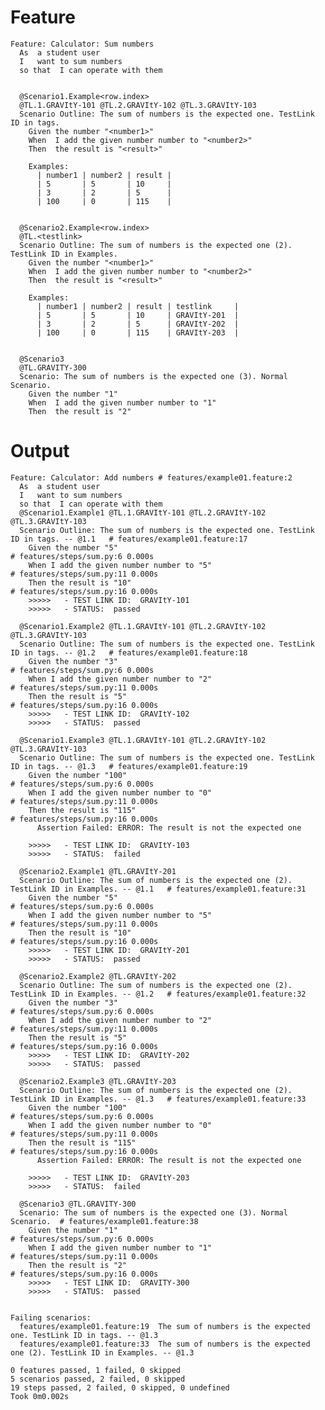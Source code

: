 Feature
======


    Feature: Calculator: Sum numbers
      As  a student user
      I   want to sum numbers
      so that  I can operate with them
    
    
      @Scenario1.Example<row.index>
      @TL.1.GRAVItY-101 @TL.2.GRAVItY-102 @TL.3.GRAVItY-103
      Scenario Outline: The sum of numbers is the expected one. TestLink ID in tags.
        Given the number "<number1>"
        When  I add the given number number to "<number2>"
        Then  the result is "<result>"
    
        Examples:
          | number1 | number2 | result |
          | 5       | 5       | 10     |
          | 3       | 2       | 5      |
          | 100     | 0       | 115    |
    
    
      @Scenario2.Example<row.index>
      @TL.<testlink>
      Scenario Outline: The sum of numbers is the expected one (2). TestLink ID in Examples.
        Given the number "<number1>"
        When  I add the given number number to "<number2>"
        Then  the result is "<result>"
    
        Examples:
          | number1 | number2 | result | testlink     |
          | 5       | 5       | 10     | GRAVItY-201  |
          | 3       | 2       | 5      | GRAVItY-202  |
          | 100     | 0       | 115    | GRAVItY-203  |
    
    
      @Scenario3
      @TL.GRAVITY-300
      Scenario: The sum of numbers is the expected one (3). Normal Scenario.
        Given the number "1"
        When  I add the given number number to "1"
        Then  the result is "2"



Output
======


    Feature: Calculator: Add numbers # features/example01.feature:2
      As  a student user
      I   want to sum numbers
      so that  I can operate with them
      @Scenario1.Example1 @TL.1.GRAVItY-101 @TL.2.GRAVItY-102 @TL.3.GRAVItY-103
      Scenario Outline: The sum of numbers is the expected one. TestLink ID in tags. -- @1.1   # features/example01.feature:17
        Given the number "5"                                                                   # features/steps/sum.py:6 0.000s
        When I add the given number number to "5"                                              # features/steps/sum.py:11 0.000s
        Then the result is "10"                                                                # features/steps/sum.py:16 0.000s
        >>>>>   - TEST LINK ID:  GRAVItY-101
        >>>>>   - STATUS:  passed
    
      @Scenario1.Example2 @TL.1.GRAVItY-101 @TL.2.GRAVItY-102 @TL.3.GRAVItY-103
      Scenario Outline: The sum of numbers is the expected one. TestLink ID in tags. -- @1.2   # features/example01.feature:18
        Given the number "3"                                                                   # features/steps/sum.py:6 0.000s
        When I add the given number number to "2"                                              # features/steps/sum.py:11 0.000s
        Then the result is "5"                                                                 # features/steps/sum.py:16 0.000s
        >>>>>   - TEST LINK ID:  GRAVItY-102
        >>>>>   - STATUS:  passed
    
      @Scenario1.Example3 @TL.1.GRAVItY-101 @TL.2.GRAVItY-102 @TL.3.GRAVItY-103
      Scenario Outline: The sum of numbers is the expected one. TestLink ID in tags. -- @1.3   # features/example01.feature:19
        Given the number "100"                                                                 # features/steps/sum.py:6 0.000s
        When I add the given number number to "0"                                              # features/steps/sum.py:11 0.000s
        Then the result is "115"                                                               # features/steps/sum.py:16 0.000s
          Assertion Failed: ERROR: The result is not the expected one
    
        >>>>>   - TEST LINK ID:  GRAVItY-103
        >>>>>   - STATUS:  failed
    
      @Scenario2.Example1 @TL.GRAVItY-201
      Scenario Outline: The sum of numbers is the expected one (2). TestLink ID in Examples. -- @1.1   # features/example01.feature:31
        Given the number "5"                                                                           # features/steps/sum.py:6 0.000s
        When I add the given number number to "5"                                                      # features/steps/sum.py:11 0.000s
        Then the result is "10"                                                                        # features/steps/sum.py:16 0.000s
        >>>>>   - TEST LINK ID:  GRAVItY-201
        >>>>>   - STATUS:  passed
    
      @Scenario2.Example2 @TL.GRAVItY-202
      Scenario Outline: The sum of numbers is the expected one (2). TestLink ID in Examples. -- @1.2   # features/example01.feature:32
        Given the number "3"                                                                           # features/steps/sum.py:6 0.000s
        When I add the given number number to "2"                                                      # features/steps/sum.py:11 0.000s
        Then the result is "5"                                                                         # features/steps/sum.py:16 0.000s
        >>>>>   - TEST LINK ID:  GRAVItY-202
        >>>>>   - STATUS:  passed
    
      @Scenario2.Example3 @TL.GRAVItY-203
      Scenario Outline: The sum of numbers is the expected one (2). TestLink ID in Examples. -- @1.3   # features/example01.feature:33
        Given the number "100"                                                                         # features/steps/sum.py:6 0.000s
        When I add the given number number to "0"                                                      # features/steps/sum.py:11 0.000s
        Then the result is "115"                                                                       # features/steps/sum.py:16 0.000s
          Assertion Failed: ERROR: The result is not the expected one
    
        >>>>>   - TEST LINK ID:  GRAVItY-203
        >>>>>   - STATUS:  failed
    
      @Scenario3 @TL.GRAVITY-300
      Scenario: The sum of numbers is the expected one (3). Normal Scenario.  # features/example01.feature:38
        Given the number "1"                                                  # features/steps/sum.py:6 0.000s
        When I add the given number number to "1"                             # features/steps/sum.py:11 0.000s
        Then the result is "2"                                                # features/steps/sum.py:16 0.000s
        >>>>>   - TEST LINK ID:  GRAVITY-300
        >>>>>   - STATUS:  passed
    
    
    Failing scenarios:
      features/example01.feature:19  The sum of numbers is the expected one. TestLink ID in tags. -- @1.3
      features/example01.feature:33  The sum of numbers is the expected one (2). TestLink ID in Examples. -- @1.3
    
    0 features passed, 1 failed, 0 skipped
    5 scenarios passed, 2 failed, 0 skipped
    19 steps passed, 2 failed, 0 skipped, 0 undefined
    Took 0m0.002s